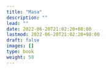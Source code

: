 ```yaml
---
title: "Masa"
description: ""
lead: ""
date: 2022-06-20T21:02:20+08:00
lastmod: 2022-06-20T21:02:20+08:00
draft: false
images: []
type: book
weight: 50
---
```

